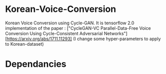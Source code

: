 # Korean-Voice-Conversion

Korean Voice Conversion using Cycle-GAN.
    It is tensorflow 2.0 implementation of the paper : ["CycleGAN-VC Parallel-Data-Free Voice Conversion Using Cycle-Consistent Adversarial Networks"][https://arxiv.org/abs/1711.11293] (I change some hyper-parameters to apply to Korean-dataset)

# Dependancies


